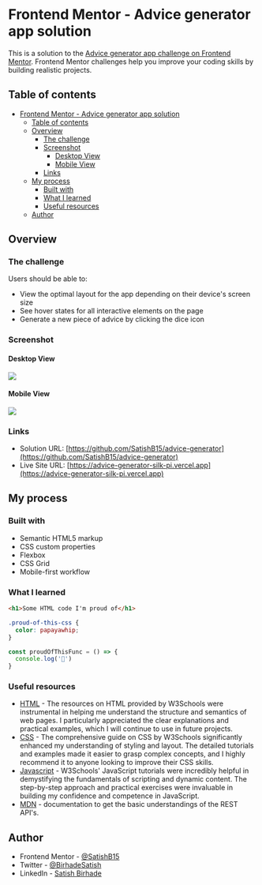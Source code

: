 # Frontend Mentor - Advice generator app solution

This is a solution to the [Advice generator app challenge on Frontend Mentor](https://www.frontendmentor.io/challenges/advice-generator-app-QdUG-13db). Frontend Mentor challenges help you improve your coding skills by building realistic projects.

## Table of contents

- [Frontend Mentor - Advice generator app solution](#frontend-mentor---advice-generator-app-solution)
  - [Table of contents](#table-of-contents)
  - [Overview](#overview)
    - [The challenge](#the-challenge)
    - [Screenshot](#screenshot)
      - [Desktop View](#desktop-view)
      - [Mobile View](#mobile-view)
    - [Links](#links)
  - [My process](#my-process)
    - [Built with](#built-with)
    - [What I learned](#what-i-learned)
    - [Useful resources](#useful-resources)
  - [Author](#author)

## Overview

### The challenge

Users should be able to:

- View the optimal layout for the app depending on their device's screen size
- See hover states for all interactive elements on the page
- Generate a new piece of advice by clicking the dice icon

### Screenshot

#### Desktop View
![](./screenshot.jpg)

#### Mobile View
![](./screenshot.jpg)


### Links

- Solution URL: [https://github.com/SatishB15/advice-generator](https://github.com/SatishB15/advice-generator)
- Live Site URL: [https://advice-generator-silk-pi.vercel.app](https://advice-generator-silk-pi.vercel.app)

## My process

### Built with

- Semantic HTML5 markup
- CSS custom properties
- Flexbox
- CSS Grid
- Mobile-first workflow

### What I learned

```html
<h1>Some HTML code I'm proud of</h1>
```
```css
.proud-of-this-css {
  color: papayawhip;
}
```
```js
const proudOfThisFunc = () => {
  console.log('🎉')
}
```

### Useful resources

- [HTML](https://www.w3schools.com/html/) - The resources on HTML provided by W3Schools were instrumental in helping me understand the structure and semantics of web pages. I particularly appreciated the clear explanations and practical examples, which I will continue to use in future projects.
- [CSS](https://www.w3schools.com/css/) - The comprehensive guide on CSS by W3Schools significantly enhanced my understanding of styling and layout. The detailed tutorials and examples made it easier to grasp complex concepts, and I highly recommend it to anyone looking to improve their CSS skills.
- [Javascript](https://www.w3schools.com/javascript/) - W3Schools' JavaScript tutorials were incredibly helpful in demystifying the fundamentals of scripting and dynamic content. The step-by-step approach and practical exercises were invaluable in building my confidence and competence in JavaScript.
- [MDN](https://developer.mozilla.org/en-US/docs/Learn/JavaScript/Client-side_web_APIs/Introduction) - documentation to get the basic understandings of the REST API's.

## Author

- Frontend Mentor - [@SatishB15](https://www.frontendmentor.io/profile/SatishB15)
- Twitter - [@BirhadeSatish](https://x.com/BirhadeSatish)
- LinkedIn - [Satish Birhade](www.linkedin.com/in/satish-birhade)
